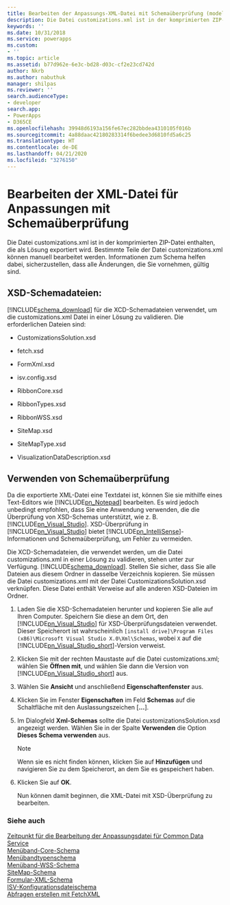 ```yaml
---
title: Bearbeiten der Anpassungs-XML-Datei mit Schemaüberprüfung (modellgestützte Apps) | Microsoft Docs
description: Die Datei customizations.xml ist in der komprimierten ZIP-Datei enthalten, die als Lösung exportiert wird. Bestimmte Teile der Datei customizations.xml können manuell bearbeitet werden. Informationen zum Schema helfen dabei, sicherzustellen, dass alle Änderungen, die Sie vornehmen, gültig sind.
keywords: ''
ms.date: 10/31/2018
ms.service: powerapps
ms.custom:
- ''
ms.topic: article
ms.assetid: b77d962e-6e3c-bd28-d03c-cf2e23cd742d
author: Nkrb
ms.author: nabuthuk
manager: shilpas
ms.reviewer: ''
search.audienceType:
- developer
search.app:
- PowerApps
- D365CE
ms.openlocfilehash: 39948d6193a156fe67ec282bbdea4310105f016b
ms.sourcegitcommit: 4a88daac42180283314f6bedee3d6810fd5a6c25
ms.translationtype: HT
ms.contentlocale: de-DE
ms.lasthandoff: 04/21/2020
ms.locfileid: "3276150"
---
```

# <a name="edit-the-customizations-xml-file-with-schema-validation"></a>Bearbeiten der XML-Datei für Anpassungen mit Schemaüberprüfung

<!-- https://docs.microsoft.com/dynamics365/customer-engagement/developer/customize-dev/edit-customizations-xml-file-schema-validation -->

Die Datei customizations.xml ist in der komprimierten ZIP-Datei enthalten, die als Lösung exportiert wird. Bestimmte Teile der Datei customizations.xml können manuell bearbeitet werden. Informationen zum Schema helfen dabei, sicherzustellen, dass alle Änderungen, die Sie vornehmen, gültig sind.  
  
## <a name="xsd-schema-files"></a>XSD-Schemadateien:  
 [!INCLUDE[schema_download](../../includes/schema-download.md)] für die XCD-Schemadateien verwendet, um die customizations.xml Datei in einer Lösung zu validieren. Die erforderlichen Dateien sind:  
  
- CustomizationsSolution.xsd  
  
- fetch.xsd  
  
- FormXml.xsd  
  
- isv.config.xsd  
  
- RibbonCore.xsd  
  
- RibbonTypes.xsd  
  
- RibbonWSS.xsd  
  
- SiteMap.xsd  
  
- SiteMapType.xsd  
  
- VisualizationDataDescription.xsd  
  
  
<a name="BKMK_UseSchemaValidation"></a>

## <a name="using-schema-validation"></a>Verwenden von Schemaüberprüfung  
 Da die exportierte XML-Datei eine Textdatei ist, können Sie sie mithilfe eines Text-Editors wie [!INCLUDE[pn_Notepad](../../includes/pn-notepad.md)] bearbeiten. Es wird jedoch unbedingt empfohlen, dass Sie eine Anwendung verwenden, die die Überprüfung von XSD-Schemas unterstützt, wie z. B. [!INCLUDE[pn_Visual_Studio](../../includes/pn-visual-studio.md)]. XSD-Überprüfung in [!INCLUDE[pn_Visual_Studio](../../includes/pn-visual-studio.md)] <!-- TODO - need to fix this link. The page is not available (or [Visual Studio Express 2012 for Web](https://www.microsoft.com/visualstudio/eng/products/visual-studio-express-for-web))--> bietet [!INCLUDE[pn_IntelliSense](../../includes/pn-intellisense.md)]-Informationen und Schemaüberprüfung, um Fehler zu vermeiden.  
  
 Die XCD-Schemadateien, die verwendet werden, um die Datei customizations.xml in einer Lösung zu validieren, stehen unter  zur Verfügung. [!INCLUDE[schema_download](../../includes/schema-download.md)]. Stellen Sie sicher, dass Sie alle Dateien aus diesem Ordner in dasselbe Verzeichnis kopieren. Sie müssen die Datei customizations.xml mit der Datei CustomizationsSolution.xsd verknüpfen. Diese Datei enthält Verweise auf alle anderen XSD-Dateien im Ordner.  
  
1. Laden Sie die XSD-Schemadateien herunter und kopieren Sie alle auf Ihren Computer. Speichern Sie diese an dem Ort, den [!INCLUDE[pn_Visual_Studio](../../includes/pn-visual-studio.md)] für XSD-Überprüfungsdateien verwendet. Dieser Speicherort ist wahrscheinlich `[install drive]\Program Files (x86)\Microsoft Visual Studio X.0\Xml\Schemas`, wobei `X` auf die [!INCLUDE[pn_Visual_Studio_short](../../includes/pn-visual-studio-short.md)]-Version verweist.  
  
2. Klicken Sie mit der rechten Maustaste auf die Datei customizations.xml; wählen Sie **Öffnen mit**, und wählen Sie dann die Version von [!INCLUDE[pn_Visual_Studio_short](../../includes/pn-visual-studio-short.md)] aus.  
  
3. Wählen Sie **Ansicht** und anschließend **Eigenschaftenfenster** aus.  
  
4. Klicken Sie im Fenster **Eigenschaften** im Feld **Schemas** auf die Schaltfläche mit den Auslassungszeichen [**...**].  
  
5. Im Dialogfeld **Xml-Schemas** sollte die Datei customizationsSolution.xsd angezeigt werden. Wählen Sie in der Spalte **Verwenden** die Option **Dieses Schema verwenden** aus.  
  
   > [!NOTE]
   >  Wenn sie es nicht finden können, klicken Sie auf **Hinzufügen** und navigieren Sie zu dem Speicherort, an dem Sie es gespeichert haben.  
  
6. Klicken Sie auf **OK**.  
  
   Nun können damit beginnen, die XML-Datei mit XSD-Überprüfung zu bearbeiten.  
  
### <a name="see-also"></a>Siehe auch

[Zeitpunkt für die Bearbeitung der Anpassungsdatei für Common Data Service](when-edit-customization-file.md)<br/> 
[Menüband-Core-Schema](ribbon-core-schema.md)<br/>
[Menübandtypenschema](ribbon-types-schema.md)<br/>
[Menüband-WSS-Schema](ribbon-wss-schema.md)<br/>
[SiteMap-Schema](/dynamics365/customer-engagement/developer/customize-dev/sitemap-schema)<br/>   <!-- TODO need to fix link relevant to the topic in powerapps repo-->
[Formular-XML-Schema](form-xml-schema.md)     
[ISV-Konfigurationsdateischema](/dynamics365/customer-engagement/developer/customize-dev/isv-configuration-file-schema)<br/>   <!-- TODO need to fix link relevant to the topic in powerapps repo-->
[Abfragen erstellen mit FetchXML](/dynamics365/customer-engagement/developer/org-service/build-queries-fetchxml) <!-- TODO need to fix link relevant to the topic in powerapps repo-->
